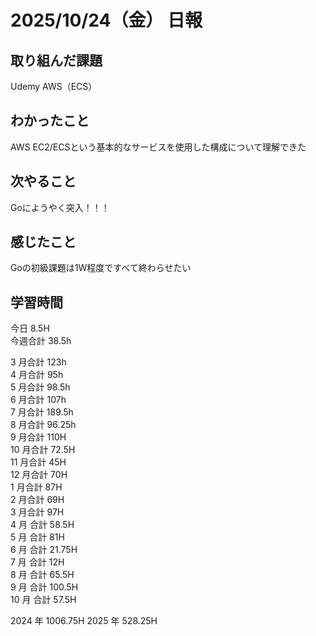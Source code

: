 # 2025/10/24（金） 日報

## 取り組んだ課題
Udemy AWS（ECS）

## わかったこと
AWS EC2/ECSという基本的なサービスを使用した構成について理解できた

## 次やること
Goにようやく突入！！！

## 感じたこと
Goの初級課題は1W程度ですべて終わらせたい

## 学習時間

今日 8.5H
<br />
今週合計 38.5h
<br />

3 月合計 123h
<br />
4 月合計 95h
<br />
5 月合計 98.5h
<br />
6 月合計 107h
<br />
7 月合計 189.5h
<br />
8 月合計 96.25h
<br />
9 月合計 110H
<br />
10 月合計 72.5H
<br />
11 月合計 45H
<br />
12 月合計 70H
<br />
1 月合計 87H
<br />
2 月合計 69H
<br />
3 月合計 97H
<br />
4 月 合計 58.5H
<br />
5 月 合計 81H
<br />
6 月 合計 21.75H
<br />
7 月 合計 12H
<br />
8 月 合計 65.5H
<br />
9 月 合計 100.5H
<br />
10 月 合計 57.5H

2024 年 1006.75H
2025 年 528.25H
